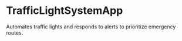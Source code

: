 # TrafficLightSystemApp
Automates traffic lights and responds to alerts to prioritize emergency routes.
